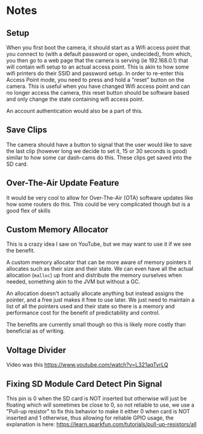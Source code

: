 # Notes

## Setup
When you first boot the camera, it should start as a Wifi access point that you connect to
(with a default password or open, undecided), from which, you then go to a web page that the
camera is serving (ie 192.168.0.1) that will contain wifi setup to an actual access point. 
This is akin to how some wifi printers do their SSID and password setup.
In order to re-enter this Access Point mode, you need to press and hold a "reset" button on 
the camera. This is useful when you have changed Wifi access point and can no longer access 
the camera, this reset button should be software based and only change the state containing 
wifi access point.

An account authentication would also be a part of this.

## Save Clips
The camera should have a button to signal that the user would like to save the last clip (however 
long we decide to set it, 15 or 30 seconds is good) similar to how some car dash-cams do this. 
These clips get saved into the SD card. 

## Over-The-Air Update Feature
It would be very cool to allow for Over-The-Air (OTA) software updates like how some routers do
this. This could be very complicated though but is a good flex of skills

## Custom Memory Allocator
This is a crazy idea I saw on YouTube, but we may want to use it if we see the benefit.

A custom memory allocator that can be more aware of memory pointers it allocates such as their size
and their state. We can even have all the actual allocation (`malloc`) up front and distribute the 
memory ourselves when needed, something akin to the JVM but without a GC.

An allocation doesn't actually allocate anything but instead assigns the pointer, and a free just 
makes it free to use later. We just need to maintain a list of all the pointers used and their state 
so there is a memory and performance cost for the benefit of predictability and control.

The benefits are currently small though so this is likely more costly than beneficial as of writing.

## Voltage Divider
Video was this https://www.youtube.com/watch?v=L321aqTvrLQ

## Fixing SD Module Card Detect Pin Signal
This pin is 0 when the SD card is NOT inserted but otherwise will just be floating
which will sometimes be close to 0, so not reliable to use, we use a "Pull-up resistor"
to fix this behavior to make it either 0 when card is NOT inserted and 1 otherwise,
thus allowing for reliable GPIO usage, the explanation is here:
https://learn.sparkfun.com/tutorials/pull-up-resistors/all
